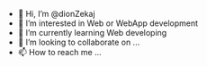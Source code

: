- 👋 Hi, I’m @dionZekaj
- 👀 I’m interested in Web or WebApp development
- 🌱 I’m currently learning Web developing
- 💞️ I’m looking to collaborate on ...
- 📫 How to reach me ...

<!---
dionZekaj/dionZekaj is a ✨ special ✨ repository because its `README.md` (this file) appears on your GitHub profile.
You can click the Preview link to take a look at your changes.
--->
